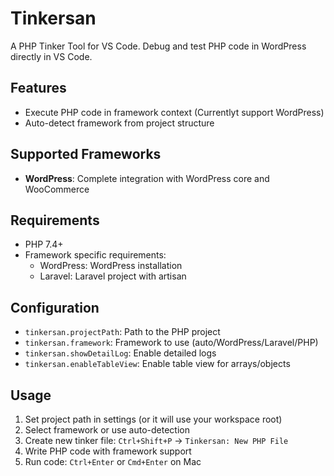 # Tinkersan

A PHP Tinker Tool for VS Code. Debug and test PHP code in WordPress directly in VS Code.

## Features
- Execute PHP code in framework context (Currentlyt support WordPress)
- Auto-detect framework from project structure

## Supported Frameworks
- **WordPress**: Complete integration with WordPress core and WooCommerce

## Requirements
- PHP 7.4+
- Framework specific requirements:
  - WordPress: WordPress installation
  - Laravel: Laravel project with artisan

## Configuration
- `tinkersan.projectPath`: Path to the PHP project
- `tinkersan.framework`: Framework to use (auto/WordPress/Laravel/PHP)
- `tinkersan.showDetailLog`: Enable detailed logs
- `tinkersan.enableTableView`: Enable table view for arrays/objects

## Usage
1. Set project path in settings (or it will use your workspace root)
2. Select framework or use auto-detection
3. Create new tinker file: `Ctrl+Shift+P` -> `Tinkersan: New PHP File`
4. Write PHP code with framework support
5. Run code: `Ctrl+Enter` or `Cmd+Enter` on Mac